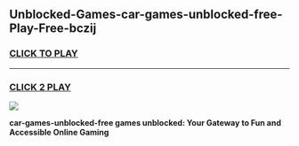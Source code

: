 
## Unblocked-Games-car-games-unblocked-free-Play-Free-bczij
<h3>
<a href="https://premium76.site?title=car-games-unblocked-free&ref=19M">CLICK TO PLAY</a></h3>
<hr>

<h3>
<a href="https://premium76.site?title=car-games-unblocked-free&ref=19M">CLICK 2 PLAY</a>
  
</h3>

<a href="https://premium76.site?title=car-games-unblocked-free&ref=19M"><img src="https://clearcache.store/games.png"></a>


**car-games-unblocked-free games unblocked: Your Gateway to Fun and Accessible Online Gaming**
